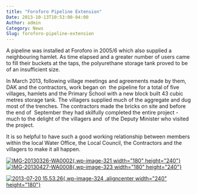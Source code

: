 ```yaml
---
title: "Foroforo Pipeline Extension"
Date: 2013-10-13T10:53:00-04:00
Author: admin
Category: News
Slug: foroforo-pipeline-extension
---
```


A pipeline was installed at Foroforo in 2005/6 which also supplied a neighbouring hamlet. As time elapsed and a greater number of users came to fill their buckets at the taps, the polyurethane storage tank proved to be of an insufficient size.

In March 2013, following village meetings and agreements made by them, DAK and the contractors, work began on  the pipeline for a total of five villages, hamlets and the Primary School with a new block built 43 cubic metres storage tank. The villagers supplied much of the aggregate and dug most of the trenches. The contractors made the bricks on site and before the end of  September they had skilfully completed the entire project - much to the delight of the villagers and  of the Deputy Minister who visited the project.

It is so helpful to have such a good working relationship between members within the local Water Office, the Local Council, the Contractors and the villagers to make it all happen.

[![IMG-20130326-WA0002](http://167.99.46.106/wp-content/uploads/2013/10/IMG-20130326-WA0002-225x300.jpg){.wp-image-321 width="180" height="240"}](http://167.99.46.106/wp-content/uploads/2013/10/IMG-20130326-WA0002.jpg)[![IMG-20130427-WA0008](http://167.99.46.106/wp-content/uploads/2013/10/IMG-20130427-WA0008-225x300.jpg){.wp-image-323 width="180" height="240"}](http://167.99.46.106/wp-content/uploads/2013/10/IMG-20130427-WA0008.jpg)

[![2013-07-20 15.53.26](http://167.99.46.106/wp-content/uploads/2013/10/2013-07-20-15.53.26-300x225.jpg){.wp-image-324 .aligncenter width="240" height="180"}](http://167.99.46.106/wp-content/uploads/2013/10/2013-07-20-15.53.26.jpg)
